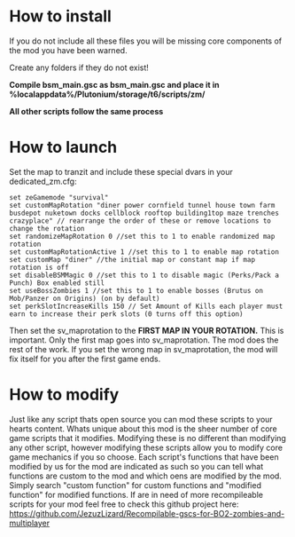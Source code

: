 # How to install

If you do not include all these files you will be missing core components of the mod you have been warned.

Create any folders if they do not exist! 

**Compile bsm_main.gsc as bsm_main.gsc and place it in %localappdata%/Plutonium/storage/t6/scripts/zm/**

**All other scripts follow the same process**

# How to launch

Set the map to tranzit and include these special dvars in your dedicated_zm.cfg:
```
set zeGamemode "survival"
set customMapRotation "diner power cornfield tunnel house town farm busdepot nuketown docks cellblock rooftop building1top maze trenches crazyplace" // rearrange the order of these or remove locations to change the rotation
set randomizeMapRotation 0 //set this to 1 to enable randomized map rotation
set customMapRotationActive 1 //set this to 1 to enable map rotation
set customMap "diner" //the initial map or constant map if map rotation is off
set disableBSMMagic 0 //set this to 1 to disable magic (Perks/Pack a Punch) Box enabled still
set useBossZombies 1 //set this to 1 to enable bosses (Brutus on Mob/Panzer on Origins) (on by default)
set perkSlotIncreaseKills 150 // Set Amount of Kills each player must earn to increase their perk slots (0 turns off this option)
```
Then set the sv_maprotation to the **FIRST MAP IN YOUR ROTATION.** This is important. Only the first map goes into sv_maprotation. The mod does the rest of the work.
If you set the wrong map in sv_maprotation, the mod will fix itself for you after the first game ends.

# How to modify

Just like any script thats open source you can mod these scripts to your hearts content.
Whats unique about this mod is the sheer number of core game scripts that it modifies.
Modifying these is no different than modifying any other script, however modifying these scripts allow you to modify core game mechanics if you so choose.
Each script's functions that have been modified by us for the mod are indicated as such so you can tell what functions are custom to the mod and which oens are modified by the mod.
Simply search "custom function" for custom functions and "modified function" for modified functions.
If are in need of more recompileable scripts for your mod feel free to check this github project here: https://github.com/JezuzLizard/Recompilable-gscs-for-BO2-zombies-and-multiplayer

